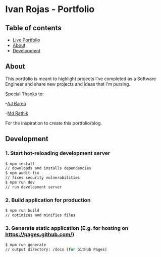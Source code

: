 # Ivan Rojas - Portfolio

## Table of contents

- [Live Portfolio](https://ibanrohazz.github.io/)
- [About](#about)
- [Development](#development)

## About

This portfolio is meant to highlight projects I've completed as a Software Engineer and share new projects and ideas that I'm pursing.

Special Thanks to:

-[AJ Barea](https://github.com/ajbarea/portfolio)

-[Md Rathik](https://github.com/mdrathik/nuxtjs-tailwind-blog)

For the inspiration to create this portfolio/blog.

## Development

### 1. Start hot-reloading development server

```bash
$ npm install                    
// downloads and installs dependencies
$ npm audit fix                  
// fixes security vulnerabilities
$ npm run dev                    
// run development server
```

### 2. Build application for production

```bash
$ npm run build                  
// optimizes and minifies files
```

### 3. Generate static application (E.g. for hosting on https://pages.github.com/)

```bash
$ npm run generate               
// output directory: /docs (for GitHub Pages)
```
